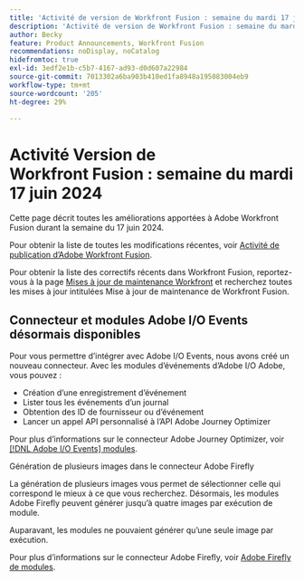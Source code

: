 ```yaml
---
title: 'Activité de version de Workfront Fusion : semaine du mardi 17 juin 2024'
description: 'Activité de version de Workfront Fusion : semaine du mardi 17 juin 2024'
author: Becky
feature: Product Announcements, Workfront Fusion
recommendations: noDisplay, noCatalog
hidefromtoc: true
exl-id: 3edf2e1b-c5b7-4167-ad93-d0d607a22984
source-git-commit: 7013302a6ba903b410ed1fa8948a195083004eb9
workflow-type: tm+mt
source-wordcount: '205'
ht-degree: 29%

---
```


# Activité Version de Workfront Fusion : semaine du mardi 17 juin 2024

Cette page décrit toutes les améliorations apportées à Adobe Workfront Fusion durant la semaine du 17 juin 2024.

Pour obtenir la liste de toutes les modifications récentes, voir [Activité de publication d’Adobe Workfront Fusion](../../../product-announcements/product-releases/fusion-release-activity/fusion-release-activity.md).

Pour obtenir la liste des correctifs récents dans Workfront Fusion, reportez-vous à la page [Mises à jour de maintenance Workfront](https://experienceleague.adobe.com/docs/workfront-known-issues/releases/current-updates.html?lang=fr) et recherchez toutes les mises à jour intitulées Mise à jour de maintenance de Workfront Fusion.

## Connecteur et modules Adobe I/O Events désormais disponibles

Pour vous permettre d’intégrer avec Adobe I/O Events, nous avons créé un nouveau connecteur. Avec les modules d’événements d’Adobe I/O Adobe, vous pouvez :

* Création d’une enregistrement d’événement
* Lister tous les événements d’un journal
* Obtention des ID de fournisseur ou d’événement
* Lancer un appel API personnalisé à l’API Adobe Journey Optimizer

Pour plus d’informations sur le connecteur Adobe Journey Optimizer, voir [[!DNL Adobe I/O Events] modules](/help/quicksilver/workfront-fusion/apps-and-their-modules/adobe-io-events-modules.md).

Génération de plusieurs images dans le connecteur Adobe Firefly

La génération de plusieurs images vous permet de sélectionner celle qui correspond le mieux à ce que vous recherchez. Désormais, les modules Adobe Firefly peuvent générer jusqu’à quatre images par exécution de module.

Auparavant, les modules ne pouvaient générer qu’une seule image par exécution.

Pour plus d’informations sur le connecteur Adobe Firefly, voir [Adobe Firefly de modules](/help/quicksilver/workfront-fusion/apps-and-their-modules/adobe-firefly-modules.md).
